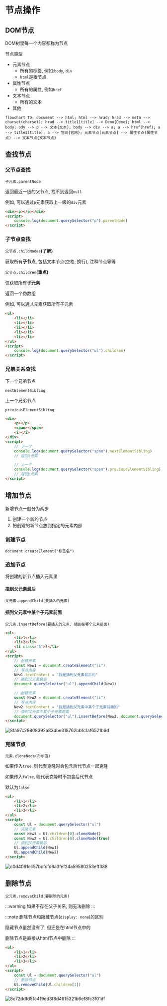 # 节点操作

## DOM节点

DOM树里每一个内容都称为节点

节点类型

* 元素节点
  * 所有的标签, 例如:`body`, `div`
  * `html`是根节点
* 属性节点
  * 所有的属性, 例如`href`
* 文本节点
  * 所有的文本
* 其他

```mermaid
flowchart TD; document --> html; html --> hrad; hrad --> meta --> charset(charset); hrad --> title1[title] --> Demo{Demo}; html --> body; ody --> p --> 文本{文本}; body --> div --> a; a --> href(href); a --> title2(title); a --> 官网{官网}; 元素节点[元素节点] --> 属性节点(属性节点) --> 文本节点{文本节点}
```

## 查找节点

### 父节点查找

`子元素.parentNode`

返回最近一级的父节点, 找不到返回`null`

例如, 可以通过`p`元素获取上一级的`div`元素

```html
<div><p></p></div>
<script>
    console.log(document.querySelector("p").parentNode)
</script>
```

### 子节点查找

`父节点.childNodes`**(了解)**

获取所有**子节点**, 包括文本节点(空格, 换行), 注释节点等等

`父节点.children`**(重点)**

仅获取所有**子元素**

返回一个伪数组

例如, 可以通`ul`元素获取所有子元素

```html
<ul>
    <li></li>
    <li></li>
    <li></li>
    <li></li>
    <li></li>
</ul>
<script>
    console.log(document.querySelector("ul").children)
</script>
```

### 兄弟关系查找

下一个兄弟节点

`nextElementSibling`

上一个兄弟节点

`previousElementSibling`

```html
<div>
    <p></p>
    <span></span>
    <i></i>
</div>
<script>
    // 下一个
    console.log(document.querySelector("span").nextElementSibling)
    // 返回i元素

    // 上一个
    console.log(document.querySelector("span").previousElementSibling)
    // 返回p元素
</script>
```

## 增加节点

新增节点一般分为两步

1. 创建一个新的节点
2. 把创建的新节点放到指定的元素内部

### 创建节点

`document.createElement("标签名")`

### 追加节点

将创建的新节点插入元素里

#### 插到父元素最后

`父元素.appendChild(要插入的元素)`

#### 插到父元素中某个子元素前面

`父元素.insertBefore(要插入的元素, 插到在哪个元素前面)`

```html
<ul>
    <li>1</li>
    <li>2</li>
    <li class="A">3</li>
</ul>
<script>
    // 创建元素
    const New1 = document.createElement("li")
    // 写点内容
    New1.textContent = "我是插到父元素最后的"
    // 插到父元素最后
    document.querySelector("ul").appendChild(New1)

    // 创建元素
    const New2 = document.createElement("li")
    // 写点内容
    New2.textContent = "我是插到父元素中某个子元素前面的"
    // 插到父元素中某个子元素前面
    document.querySelector("ul").insertBefore(New2, document.querySelector(".A"))
</script>
```

![8fa97c28808392a83dbe318762bb1c1af6521b9d](Assets/8fa97c28808392a83dbe318762bb1c1af6521b9d.png)

### 克隆节点

`元素.cloneNode(布尔值)`

如果传入`true`, 则代表克隆时会包含后代节点一起克隆

如果传入`false`, 则代表克隆时不包含后代节点

默认为`false`

```html
<ul>
    <li>1</li>
    <li>2</li>
    <li>3</li>
</ul>
<script>
    const Ul = document.querySelector("ul")
    // 克隆元素
    const New1 = Ul.children[0].cloneNode()
    const New2 = Ul.children[0].cloneNode(true)
    // 插到父元素最后
    Ul.appendChild(New1)
    UL.appendChild(New2)
</script>
```

![c0d4061ec57bcfcfd6a3fef24a59580253eff388](Assets/c0d4061ec57bcfcfd6a3fef24a59580253eff388.png)

## 删除节点

`父元素.removeChild(要删除的元素)`

:::warning
如果不存在父子关系, 则无法删除
:::

:::note
删除节点和隐藏节点(`display: none`)的区别

隐藏节点虽然没有了, 但还是在html节点中的

删除节点是直接从html节点中删除
:::

```html
<ul>
    <li>1</li>
    <li>2</li>
    <li>3</li>
</ul>
<script>
    const Ul = document.querySelector("ul")
    // 删除节点
    Ul.removeChild(Ul.children[1])
</script>
```

![8c72ddfd51c419ed3f8d4615321b6ef8fc3f01df](Assets/8c72ddfd51c419ed3f8d4615321b6ef8fc3f01df.png)
